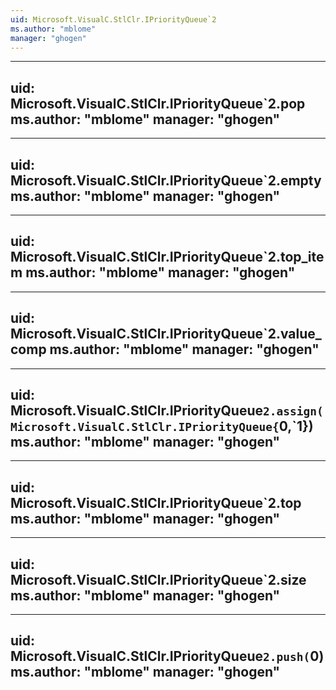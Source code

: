 ```yaml
---
uid: Microsoft.VisualC.StlClr.IPriorityQueue`2
ms.author: "mblome"
manager: "ghogen"
---
```


---
uid: Microsoft.VisualC.StlClr.IPriorityQueue`2.pop
ms.author: "mblome"
manager: "ghogen"
---

---
uid: Microsoft.VisualC.StlClr.IPriorityQueue`2.empty
ms.author: "mblome"
manager: "ghogen"
---

---
uid: Microsoft.VisualC.StlClr.IPriorityQueue`2.top_item
ms.author: "mblome"
manager: "ghogen"
---

---
uid: Microsoft.VisualC.StlClr.IPriorityQueue`2.value_comp
ms.author: "mblome"
manager: "ghogen"
---

---
uid: Microsoft.VisualC.StlClr.IPriorityQueue`2.assign(Microsoft.VisualC.StlClr.IPriorityQueue{`0,`1})
ms.author: "mblome"
manager: "ghogen"
---

---
uid: Microsoft.VisualC.StlClr.IPriorityQueue`2.top
ms.author: "mblome"
manager: "ghogen"
---

---
uid: Microsoft.VisualC.StlClr.IPriorityQueue`2.size
ms.author: "mblome"
manager: "ghogen"
---

---
uid: Microsoft.VisualC.StlClr.IPriorityQueue`2.push(`0)
ms.author: "mblome"
manager: "ghogen"
---
